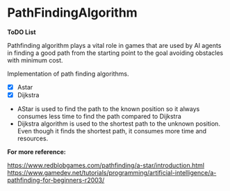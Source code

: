 # PathFindingAlgorithm

**ToDO List**

Pathfinding algorithm plays a vital role in games that are used by AI agents in finding a good path 
from the starting point to the goal avoiding obstacles with minimum cost.

Implementation of path finding algorithms.
- [x] Astar
- [x] Dijkstra

* AStar is used to find the path to the known position so it always consumes less time to find the path compared to Dijkstra
* Dijkstra algorithm is used to the shortest path to the unknown position. Even though it finds the shortest path, it consumes 
  more time and resources.


**For more reference:**

https://www.redblobgames.com/pathfinding/a-star/introduction.html
https://www.gamedev.net/tutorials/programming/artificial-intelligence/a-pathfinding-for-beginners-r2003/
